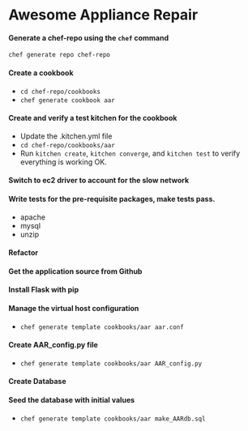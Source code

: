 # Awesome Appliance Repair

#### Generate a chef-repo using the `chef` command

`chef generate repo chef-repo`

#### Create a cookbook

* `cd chef-repo/cookbooks`
* `chef generate cookbook aar`

#### Create and verify a test kitchen for the cookbook

* Update the .kitchen.yml file
* `cd chef-repo/cookbooks/aar`
* Run `kitchen create`, `kitchen converge`, and `kitchen test` to verify everything is working OK.

#### Switch to ec2 driver to account for the slow network

#### Write tests for the pre-requisite packages, make tests pass.

* apache
* mysql
* unzip

#### Refactor

#### Get the application source from Github

#### Install Flask with pip

#### Manage the virtual host configuration

* `chef generate template cookbooks/aar aar.conf`

#### Create AAR_config.py file

* `chef generate template cookbooks/aar AAR_config.py`

#### Create Database

#### Seed the database with initial values

* `chef generate template cookbooks/aar make_AARdb.sql`
